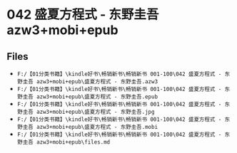 # 042 盛夏方程式 - 东野圭吾 azw3+mobi+epub

## Files

- `F:/【01分类书籍】\kindle好书\畅销新书\畅销新书 001-100\042 盛夏方程式 - 东野圭吾 azw3+mobi+epub\盛夏方程式 - 东野圭吾.azw3`
- `F:/【01分类书籍】\kindle好书\畅销新书\畅销新书 001-100\042 盛夏方程式 - 东野圭吾 azw3+mobi+epub\盛夏方程式 - 东野圭吾.epub`
- `F:/【01分类书籍】\kindle好书\畅销新书\畅销新书 001-100\042 盛夏方程式 - 东野圭吾 azw3+mobi+epub\盛夏方程式 - 东野圭吾.jpg`
- `F:/【01分类书籍】\kindle好书\畅销新书\畅销新书 001-100\042 盛夏方程式 - 东野圭吾 azw3+mobi+epub\盛夏方程式 - 东野圭吾.mobi`
- `F:/【01分类书籍】\kindle好书\畅销新书\畅销新书 001-100\042 盛夏方程式 - 东野圭吾 azw3+mobi+epub\files.md`
